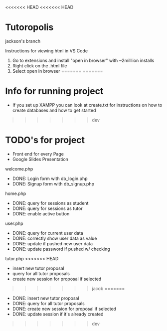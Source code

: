 <<<<<<< HEAD
<<<<<<< HEAD
# Tutoropolis

jackson's branch

Instructions for viewing html in VS Code

1. Go to extensions and install "open in browser" with ~2milllion installs
2. Right click on the .html file
3. Select open in browser
=======
=======
# Info for running project
- If you set up XAMPP you can look at create.txt for instructions on how to create databases and how to get started

>>>>>>> dev
# TODO's for project

- Front end for every Page
- Google Slides Presentation

welcome.php
  - DONE: Login form with db_login.php
  - DONE: Signup form with db_signup.php

home.php
  - DONE: query for sessions as student
  - DONE: query for sessions as tutor
  - DONE: enable active button

user.php
  - DONE: query for current user data
  - DONE: correctly show user data as value
  - DONE: update if pushed new user data
  - DONE: update password if pushed w/ checking

tutor.php
<<<<<<< HEAD
  - insert new tutor proposal
  - query for all tutor proposals
  - create new session for proposal if selected
>>>>>>> jacob
=======
  - DONE: insert new tutor proposal
  - DONE: query for all tutor proposals
  - DONE: create new session for proposal if selected
  - DONE: update session if it's already created
>>>>>>> dev
